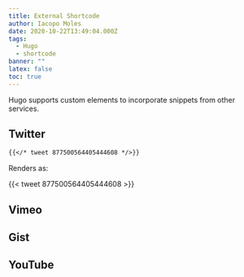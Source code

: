 ```yaml
---
title: External Shortcode
author: Iacopo Moles
date: 2020-10-22T13:49:04.000Z
tags:
  - Hugo
  - shortcode
banner: ""
latex: false
toc: true
---
```

Hugo supports custom elements to incorporate snippets from other services.

<!--more-->

## Twitter

```markdown
{{</* tweet 877500564405444608 */>}}
```

Renders as:

{{< tweet 877500564405444608 >}}



## Vimeo

## Gist

## YouTube